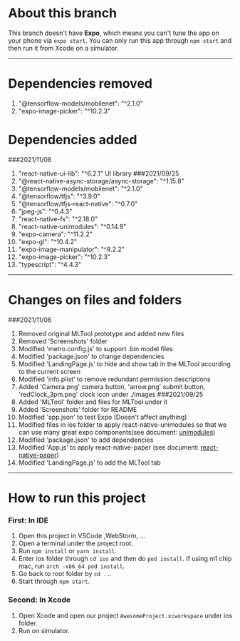 # About this branch

This branch doesn't have **Expo**, which means you can't tune the app on your phone via `expo start`. You can only run
this app through `npm start` and then run it from Xcode on a simulator.

***  
# Dependencies removed
1. "@tensorflow-models/mobilenet": "^2.1.0"
2. "expo-image-picker": "^10.2.3"

# Dependencies added
###2021/11/06
1. "react-native-ui-lib": "^6.2.1" UI library
###2021/09/25
1. "@react-native-async-storage/async-storage": "^1.15.8"
2. "@tensorflow-models/mobilenet": "^2.1.0"
3. "@tensorflow/tfjs": "^3.9.0"
4. "@tensorflow/tfjs-react-native": "^0.7.0"
5. "jpeg-js": "^0.4.3"
6. "react-native-fs": "^2.18.0"
7. "react-native-unimodules": "^0.14.9"
8. "expo-camera": "^11.2.2"
9. "expo-gl": "^10.4.2"
10. "expo-image-manipulator": "^9.2.2"
11. "expo-image-picker": "^10.2.3"
12. "typescript": "^4.4.3"
***  

# Changes on files and folders
###2021/11/06
1. Removed original MLTool prototype and added new files
2. Removed 'Screenshots' folder
3. Modified 'metro.config.js' to support .bin model files
4. Modified 'package.json' to change dependencies
5. Modified 'LandingPage.js' to hide and show tab in the MLTool according to the current screen
6. Modified 'info.plist' to remove redundant permission descriptions
7. Added 'Camera.png' camera button, 'arrow.png' submit button, 'redClock_3pm.png' clock icon under ./images
###2021/09/25
1. Added 'MLTool' folder and files for MLTool under it
2. Added 'Screenshots' folder for README
3. Modified 'app.json' to test Expo (Doesn't affect anything)
4. Modified files in ios folder to apply react-native-unimodules so that we can use many great expo components(see
   document: [unimodules](https://docs.expo.dev/bare/installing-unimodules/))
5. Modified 'package.json' to add dependencies
6. Modified 'App.js' to apply react-native-paper (see document: [react-native-paper](https://callstack.github.io/react-native-paper/getting-started.html))
7. Modified 'LandingPage.js' to add the MLTool tab
***

# How to run this project
### First: In IDE
1. Open this project in VSCode ,WebStorm, ...
2. Open a terminal under the project root.
3. Run `npm install` or `yarn install`.
4. Enter ios folder through `cd ios` and then do `pod install`. If using m1 chip mac, run `arch -x86_64 pod install`.
5. Go back to root folder by `cd ..`.
6. Start through `npm start`.
### Second: In Xcode
1. Open Xcode and open our project `AwesomeProject.xcworkspace` under ios folder.
2. Run on simulator.
